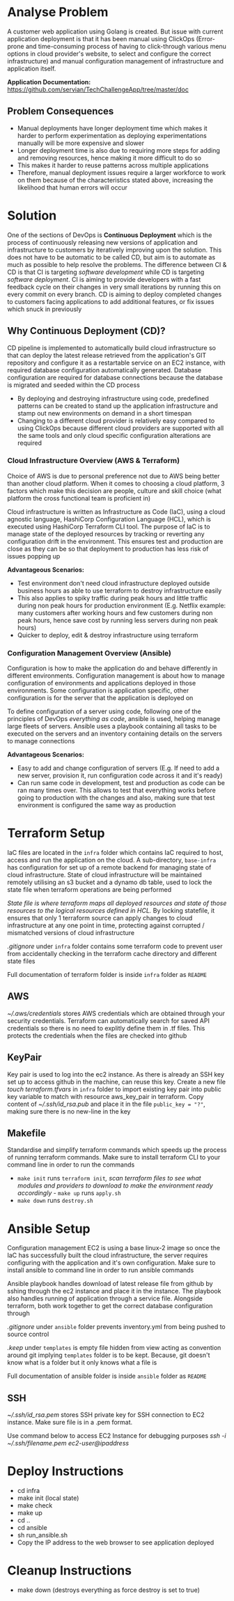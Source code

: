 # Analyse Problem

A customer web application using Golang is created. But issue with current application deployment is that it has been manual using ClickOps (Error-prone and time-consuming process of having to click-through various menu options in cloud provider's website, to select and configure the correct infrastructure) and manual configuration management of infrastructure and application itself.

**Application Documentation:** https://github.com/servian/TechChallengeApp/tree/master/doc

## Problem Consequences

- Manual deployments have longer deployment time which makes it harder to perform experimentation as deploying experimentations manually will be more expensive and slower
- Longer deployment time is also due to requiring more steps for adding and removing resources, hence making it more difficult to do so
- This makes it harder to reuse patterns across multiple applications
- Therefore, manual deployment issues require a larger workforce to work on them because of the characteristics stated above, increasing the likelihood that human errors will occur

# Solution 

One of the sections of DevOps is **Continuous Deployment** which is the process of continuously releasing new versions of application and infrastructure to customers by iteratively improving upon the solution. This does not have to be automatic to be called CD, but aim is to automate as much as possible to help resolve the problems. The difference between CI & CD is that CI is targeting *software development* while CD is targeting *software deployment*. CI is aiming to provide developers with a fast feedback cycle on their changes in very small iterations by running this on every commit on every branch. CD is aiming to deploy completed changes to customers facing applications to add additional features, or fix issues which snuck in previously  

## Why Continuous Deployment (CD)?

CD pipeline is implemented to automatically build cloud infrastructure so that can deploy the latest release retrieved from the application's GIT repository and configure it as a restartable service on an EC2 instance, with required database configuration automatically generated. Database configuration are required for database connections because the database is migrated and seeded within the CD process

- By deploying and destroying infrastructure using code, predefined patterns can be created to stand up the application infrastructure and stamp out new environments on demand in a short timespan
- Changing to a different cloud provider is relatively easy compared to using ClickOps because different cloud providers are supported with all the same tools and only cloud specific configuration alterations are required

### Cloud Infrastructure Overview (AWS & Terraform)

Choice of AWS is due to personal preference not due to AWS being better than another cloud platform. When it comes to choosing a cloud platform, 3 factors which make this decision are people, culture and skill choice (what platform the cross functional team is proficient in)

Cloud infrastructure is written as Infrastructure as Code (IaC), using a cloud agnostic language, HashiCorp Configuration Language (HCL), which is executed using HashiCorp Terraform CLI tool. The purpose of IaC is to manage state of the deployed resources by tracking or reverting any configuration drift in the environment. This ensures test and production are close as they can be so that deployment to production has less risk of issues popping up

**Advantageous Scenarios:**
- Test environment don't need cloud infrastructure deployed outside business hours as able to use terraform to destroy infrastructure easily
- This also applies to spiky traffic during peak hours and little traffic during non peak hours for production environment (E.g. Netflix example: many customers after working hours and few customers during non peak hours, hence save cost by running less servers during non peak hours)
- Quicker to deploy, edit & destroy infrastructure using terraform

### Configuration Management Overview (Ansible)

Configuration is how to make the application do and behave differently in different environments. Configuration management is about how to manage configuration of environments and applications deployed in those environments. Some configuration is application specific, other configuration is for the server that the application is deployed on

To define configuration of a server using code, following one of the principles of DevOps *everything as code*, ansible is used, helping manage large fleets of servers. Ansible uses a playbook containing all tasks to be executed on the servers and an inventory containing details on the servers to manage connections

**Advantageous Scenarios:**
- Easy to add and change configuration of servers (E.g. If need to add a new server, provision it, run configuration code across it and it's ready)
- Can run same code in development, test and production as code can be ran many times over. This allows to test that everything works before going to production with the changes and also, making sure that test environment is configured the same way as production

# Terraform Setup

IaC files are located in the `infra` folder which contains IaC required to host, access and run the application on the cloud. A sub-directory, `base-infra` has configuration for set up of a remote backend for managing state of cloud infrastructure. State of cloud infrastructure will be maintained remotely utilising an s3 bucket and a dynamo db table, used to lock the state file when terraform operations are being performed

*State file is where terraform maps all deployed resources and state of those resources to the logical resources defined in HCL.* By locking statefile, it ensures that only 1 terraform source can apply changes to cloud infrastructure at any one point in time, protecting against corrupted / mismatched versions of cloud infrastructure

*.gitignore* under `infra` folder contains some terraform code to prevent user from accidentally checking in the terraform cache directory and different state files

Full documentation of terraform folder is inside `infra` folder as `README`

## AWS

*~/.aws/credentials* stores AWS credentials which are obtained through your security credentials. Terraform can automatically search for saved API credentials so there is no need to explitly define them in .tf files. This protects the credentials when the files are checked into github

## KeyPair

Key pair is used to log into the ec2 instance. As there is already an SSH key set up to access github in the machine, can reuse this key. Create a new file *touch terraform.tfvars* in `infra` folder to import existing key pair into public key variable to match with resource aws_key_pair in terraform. Copy content of *~/.ssh/id_rsa.pub* and place it in the file `public_key = "?"`, making sure there is no new-line in the key

## Makefile

Standardise and simplify terraform commands which speeds up the process of running terraform commands. Make sure to install terraform CLI to your command line in order to run the commands
- `make init` runs `terraform init`*, scan terraform files to see what modules and providers to download to make the environment ready accordingly* - `make up` runs `apply.sh`
- `make down` runs `destroy.sh`

# Ansible Setup

Configuration management EC2 is using a base linux-2 image so once the IaC has successfully built the cloud infrastructure, the server requires configuring with the application and it's own configuration. Make sure to install ansible to command line in order to run ansible commands

Ansible playbook handles download of latest release file from github by sshing through the ec2 instance and place it in the instance. The playbook also handles running of application through a service file. Alongside terraform, both work together to get the correct database configuration through

*.gitignore* under `ansible` folder prevents inventory.yml from being pushed to source control

*.keep* under `templates` is empty file hidden from view acting as  convention around git implying `templates` folder is to be kept. Because,
git doesn't know what is a folder but it only knows what a file is

Full documentation of ansible folder is inside `ansible` folder as `README`

## SSH

*~/.ssh/id_rsa.pem* stores SSH private key for SSH connection to EC2 instance. Make sure file is in a .pem format.

Use command below to access EC2 Instance for debugging purposes
*ssh -i ~/.ssh/filename.pem ec2-user@ipaddress*

# Deploy Instructions
- cd infra
- make init (local state)
- make check
- make up
- cd ..
- cd ansible
- sh run_ansible.sh
- Copy the IP address to the web browser to see application deployed

# Cleanup Instructions
- make down (destroys everything as force destroy is set to true)


